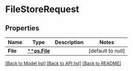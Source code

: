 # FileStoreRequest

## Properties
Name | Type | Description | Notes
------------ | ------------- | ------------- | -------------
**File** | [****os.File**](*os.File.md) |  | [default to null]

[[Back to Model list]](../README.md#documentation-for-models) [[Back to API list]](../README.md#documentation-for-api-endpoints) [[Back to README]](../README.md)

